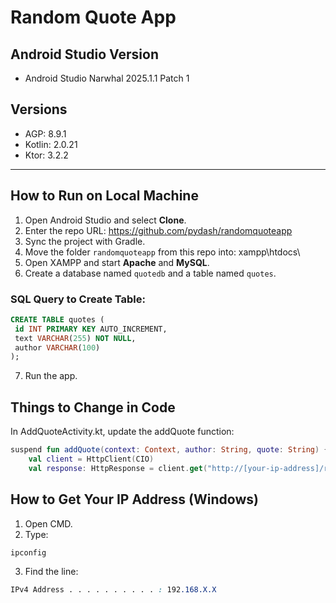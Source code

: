 # Random Quote App

## Android Studio Version
- Android Studio Narwhal 2025.1.1 Patch 1

## Versions
- AGP: 8.9.1
- Kotlin: 2.0.21
- Ktor: 3.2.2

---

## How to Run on Local Machine

1. Open Android Studio and select **Clone**.
2. Enter the repo URL: https://github.com/pydash/randomquoteapp
3. Sync the project with Gradle.
4. Move the folder `randomquoteapp` from this repo into: xampp\htdocs\
5. Open XAMPP and start **Apache** and **MySQL**.
6. Create a database named `quotedb` and a table named `quotes`.

### SQL Query to Create Table:
```sql
CREATE TABLE quotes (
 id INT PRIMARY KEY AUTO_INCREMENT,
 text VARCHAR(255) NOT NULL,
 author VARCHAR(100)
);
```
7. Run the app.

## Things to Change in Code
In AddQuoteActivity.kt, update the addQuote function:
```kotlin
suspend fun addQuote(context: Context, author: String, quote: String) {
    val client = HttpClient(CIO)
    val response: HttpResponse = client.get("http://[your-ip-address]/randomquoteapp/REST/addquote.php") {}
```

## How to Get Your IP Address (Windows)

1. Open CMD.
2. Type:
```nginx
ipconfig
```
3. Find the line:
```css
IPv4 Address . . . . . . . . . . : 192.168.X.X
```
